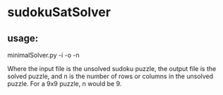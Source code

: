 # sudokuSatSolver

## usage:
minimalSolver.py -i <inputfile> -o <outputfile> -n <number of rows>

Where the input file is the unsolved sudoku puzzle, the output file is the solved puzzle, and n is the number of rows or columns in the unsolved puzzle. For a 9x9 puzzle, n would be 9. 
